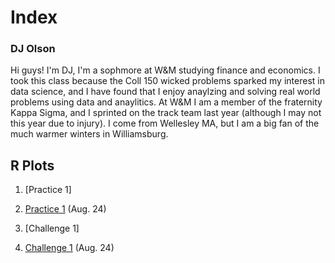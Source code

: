 # Index

### DJ Olson

Hi guys! I'm DJ, I'm a sophmore at W&M studying finance and economics. I took this class because the Coll 150 wicked problems sparked my interest in data science, and I have found that I enjoy anaylzing and solving real world problems using data and anaylitics. At W&M I am a member of the fraternity Kappa Sigma, and I sprinted on the track team last year (although I may not this year due to injury). I come from Wellesley MA, but I am a big fan of the much warmer winters in Williamsburg. 

## R Plots
1. [Practice 1]
1. [Practice 1](https://dj-olson.github.io/data100/R_Practice_Plot1) (Aug. 24) 
 
2. [Challenge 1] 
2. [Challenge 1](https://dj-olson.github.io/data100/R_Challenge_Plot1) (Aug. 24) 

